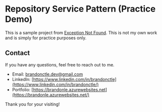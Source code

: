 # Repository Service Pattern (Practice Demo)

This is a sample project from [Exception Not Found](https://exceptionnotfound.net/the-repository-service-pattern-with-dependency-injection-and-asp-net-core/). This is not my own work and is simply for practice purposes only.

## Contact

If you have any questions, feel free to reach out to me.

- Email: [brandonctle.dev@gmail.com](mailto:brandonctle.dev@gmail.com)
- LinkedIn: [https://www.linkedin.com/in/brandonctle](https://www.linkedin.com/in/brandonctle/)
- Portfolio: [https://brandonle.azurewebsites.net](https://brandonle.azurewebsites.net/)

Thank you for your visiting!
